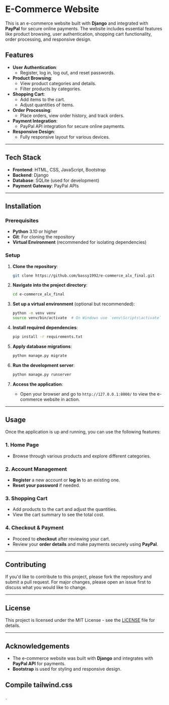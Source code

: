 # E-Commerce Website

This is an e-commerce website built with **Django** and integrated with **PayPal** for secure online payments. The website includes essential features like product browsing, user authentication, shopping cart functionality, order processing, and responsive design.

## Features

- **User Authentication**: 
  - Register, log in, log out, and reset passwords.
- **Product Browsing**: 
  - View product categories and details.
  - Filter products by categories.
- **Shopping Cart**: 
  - Add items to the cart.
  - Adjust quantities of items.
- **Order Processing**: 
  - Place orders, view order history, and track orders.
- **Payment Integration**: 
  - PayPal API integration for secure online payments.
- **Responsive Design**: 
  - Fully responsive layout for various devices.

---

## Tech Stack

- **Frontend**: HTML, CSS, JavaScript, Bootstrap
- **Backend**: Django
- **Database**: SQLite (used for development)
- **Payment Gateway**: PayPal APIs

---

## Installation

### Prerequisites

- **Python** 3.10 or higher
- **Git**: For cloning the repository
- **Virtual Environment** (recommended for isolating dependencies)

### Setup

1. **Clone the repository**:

    ```bash
    git clone https://github.com/bassy1992/e-commerce_alx_final.git
    ```

2. **Navigate into the project directory**:

    ```bash
    cd e-commerce_alx_final
    ```

3. **Set up a virtual environment** (optional but recommended):

    ```bash
    python -m venv venv
    source venv/bin/activate  # On Windows use `venv\Scripts\activate`
    ```

4. **Install required dependencies**:

    ```bash
    pip install -r requirements.txt
    ```

5. **Apply database migrations**:

    ```bash
    python manage.py migrate
    ```

6. **Run the development server**:

    ```bash
    python manage.py runserver
    ```

7. **Access the application**:
    - Open your browser and go to `http://127.0.0.1:8000/` to view the e-commerce website in action.

---

## Usage

Once the application is up and running, you can use the following features:

### 1. **Home Page**
   - Browse through various products and explore different categories.

### 2. **Account Management**
   - **Register** a new account or **log in** to an existing one.
   - **Reset your password** if needed.

### 3. **Shopping Cart**
   - Add products to the cart and adjust the quantities.
   - View the cart summary to see the total cost.

### 4. **Checkout & Payment**
   - Proceed to **checkout** after reviewing your cart.
   - Review your **order details** and make payments securely using **PayPal**.

---

## Contributing

If you'd like to contribute to this project, please fork the repository and submit a pull request. For major changes, please open an issue first to discuss what you would like to change.

---

## License

This project is licensed under the MIT License - see the [LICENSE](LICENSE) file for details.

---

## Acknowledgements

- The e-commerce website was built with **Django** and integrates with **PayPal API** for payments.
- **Bootstrap** is used for styling and responsive design.


## Compile tailwind.css 
```bashnpx tailwindcss -i ./static/css/index.css -o ./static/css/output.css --watch
 
`